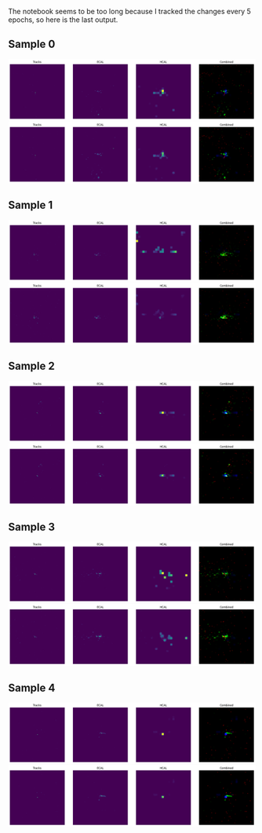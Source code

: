 The notebook seems to be too long because I tracked the changes every 5 epochs, so here is the last output.

## Sample 0

![](imgs/0.png)
![](imgs/1.png)

## Sample 1

![](imgs/2.png)
![](imgs/3.png)

## Sample 2

![](imgs/4.png)
![](imgs/5.png)

## Sample 3

![](imgs/6.png)
![](imgs/7.png)

## Sample 4

![](imgs/8.png)
![](imgs/9.png)
